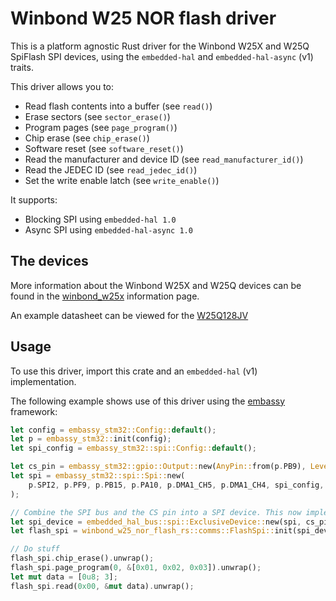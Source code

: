 # Winbond W25 NOR flash driver

This is a platform agnostic Rust driver for the Winbond W25X and W25Q SpiFlash
SPI devices, using the `embedded-hal` and `embedded-hal-async` (v1) traits.

This driver allows you to:

- Read flash contents into a buffer (see `read()`)
- Erase sectors (see `sector_erase()`)
- Program pages (see `page_program()`)
- Chip erase (see `chip_erase()`)
- Software reset (see `software_reset()`)
- Read the manufacturer and device ID (see `read_manufacturer_id()`)
- Read the JEDEC ID (see `read_jedec_id()`)
- Set the write enable latch (see `write_enable()`)

It supports:

- Blocking SPI using `embedded-hal 1.0`
- Async SPI using `embedded-hal-async 1.0`

## The devices

More information about the Winbond W25X and W25Q devices can be found in the
[winbond_w25x](https://www.winbond.com/hq/product/code-storage-flash-memory/serial-nor-flash/)
information page.

An example datasheet can be viewed for the
[W25Q128JV](https://datasheet.lcsc.com/lcsc/1912111437_Winbond-Elec-W25Q128JVSIQ_C113767.pdf)

## Usage

To use this driver, import this crate and an `embedded-hal` (v1) implementation.

The following example shows use of this driver using the
[embassy](https://embassy.dev/) framework:

```rust
let config = embassy_stm32::Config::default();
let p = embassy_stm32::init(config);
let spi_config = embassy_stm32::spi::Config::default();

let cs_pin = embassy_stm32::gpio::Output::new(AnyPin::from(p.PB9), Level::High, Speed::VeryHigh);
let spi = embassy_stm32::spi::Spi::new(
    p.SPI2, p.PF9, p.PB15, p.PA10, p.DMA1_CH5, p.DMA1_CH4, spi_config,
);

// Combine the SPI bus and the CS pin into a SPI device. This now implements SpiDevice!
let spi_device = embedded_hal_bus::spi::ExclusiveDevice::new(spi, cs_pin, embassy_time::Delay).unwrap();
let flash_spi = winbond_w25_nor_flash_rs::comms::FlashSpi::init(spi_device).unwrap();

// Do stuff
flash_spi.chip_erase().unwrap();
flash_spi.page_program(0, &[0x01, 0x02, 0x03]).unwrap();
let mut data = [0u8; 3];
flash_spi.read(0x00, &mut data).unwrap();
```
